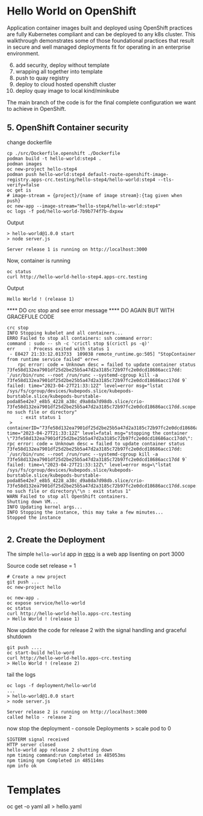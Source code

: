 # Hello World on OpenShift
Application container images built and deployed using OpenShift practices are fully Kubernetes compliant and can be deployed to any k8s cluster. This walkthrough demonstrates some of those foundational practices that result in secure and well managed deployments fit for operating in an enterprise environment.

6. add security, deploy without template
7. wrapping all together into template
8. push to quay registry
9. deploy to cloud hosted openshift cluster
10. deploy quay image to local kind/minikube

The main branch of the code is for the final complete configuration we want to achieve in OpenShift.







## 5. OpenShift Container security
change dockerfile

```
cp ./src/Dockerfile.openshift ./Dockerfile
podman build -t hello-world:step4 .
podman images
oc new-project hello-step4
podman push hello-world:step4 default-route-openshift-image-registry.apps-crc.testing/hello-step4/hello-world:step4 --tls-verify=false
oc get is
# image-stream = {project}/{name of image stream}:{tag given when push}
oc new-app --image-stream="hello-step4/hello-world:step4"
oc logs -f pod/hello-world-7b9b774f7b-dxpxw
```
Output
```
> hello-world@1.0.0 start
> node server.js

Server release 1 is running on http://localhost:3000
```
Now, container is running
```
oc status
curl http://hello-world-hello-step4.apps-crc.testing
```
Output
```
Hello World ! (release 1)
```
**** DO crc stop and see error message
**** DO AGAIN BUT WITH GRACEFULE CODE

```
crc stop
INFO Stopping kubelet and all containers...
ERRO Failed to stop all containers: ssh command error:
command : sudo -- sh -c 'crictl stop $(crictl ps -q)'
err     : Process exited with status 1
 - E0427 21:33:12.013733  109038 remote_runtime.go:505] "StopContainer from runtime service failed" err=<
	rpc error: code = Unknown desc = failed to update container status 73fe58d132ea7901df25d2be25b5a47d2a3185c72b97fc2e0dcd18686acc17dd: `/usr/bin/runc --root /run/runc --systemd-cgroup kill -a 73fe58d132ea7901df25d2be25b5a47d2a3185c72b97fc2e0dcd18686acc17dd 9` failed: time="2023-04-27T21:33:12Z" level=error msg="lstat /sys/fs/cgroup/devices/kubepods.slice/kubepods-burstable.slice/kubepods-burstable-poda85e42e7_e8b5_4228_a38c_d9a8da7d98db.slice/crio-73fe58d132ea7901df25d2be25b5a47d2a3185c72b97fc2e0dcd18686acc17dd.scope: no such file or directory"
	 : exit status 1
 > containerID="73fe58d132ea7901df25d2be25b5a47d2a3185c72b97fc2e0dcd18686acc17dd"
time="2023-04-27T21:33:12Z" level=fatal msg="stopping the container \"73fe58d132ea7901df25d2be25b5a47d2a3185c72b97fc2e0dcd18686acc17dd\": rpc error: code = Unknown desc = failed to update container status 73fe58d132ea7901df25d2be25b5a47d2a3185c72b97fc2e0dcd18686acc17dd: `/usr/bin/runc --root /run/runc --systemd-cgroup kill -a 73fe58d132ea7901df25d2be25b5a47d2a3185c72b97fc2e0dcd18686acc17dd 9` failed: time=\"2023-04-27T21:33:12Z\" level=error msg=\"lstat /sys/fs/cgroup/devices/kubepods.slice/kubepods-burstable.slice/kubepods-burstable-poda85e42e7_e8b5_4228_a38c_d9a8da7d98db.slice/crio-73fe58d132ea7901df25d2be25b5a47d2a3185c72b97fc2e0dcd18686acc17dd.scope: no such file or directory\"\n : exit status 1"
WARN Failed to stop all OpenShift containers.
Shutting down VM...
INFO Updating kernel args...
INFO Stopping the instance, this may take a few minutes...
Stopped the instance
```
#
#
## 2. Create the Deployment
The simple `hello-world` app in [repo](https://github.com/jeremycaine/hello-world) is a web app lisenting on port 3000 

Source code set release = 1
```
# Create a new project
git push ...
oc new-project hello

oc new-app .
oc expose service/hello-world
oc status
curl http://hello-world-hello.apps-crc.testing
> Hello World ! (release 1)
```

Now update the code for release 2 with the signal handling and graceful shutdown
```
git push ....
oc start-build hello-word
curl http://hello-world-hello.apps-crc.testing
> Hello World ! (release 2)

```
tail the logs
```
oc logs -f deployment/hello-world
...
> hello-world@1.0.0 start
> node server.js

Server release 2 is running on http://localhost:3000
called hello - release 2
```

now stop the deployment - console Deployments > scale pod to 0
```
SIGTERM signal received
HTTP server closed
hello-world app release 2 shutting down
npm timing command:run Completed in 485053ms
npm timing npm Completed in 485114ms
npm info ok
```


# Templates

oc get -o yaml all > hello.yaml








